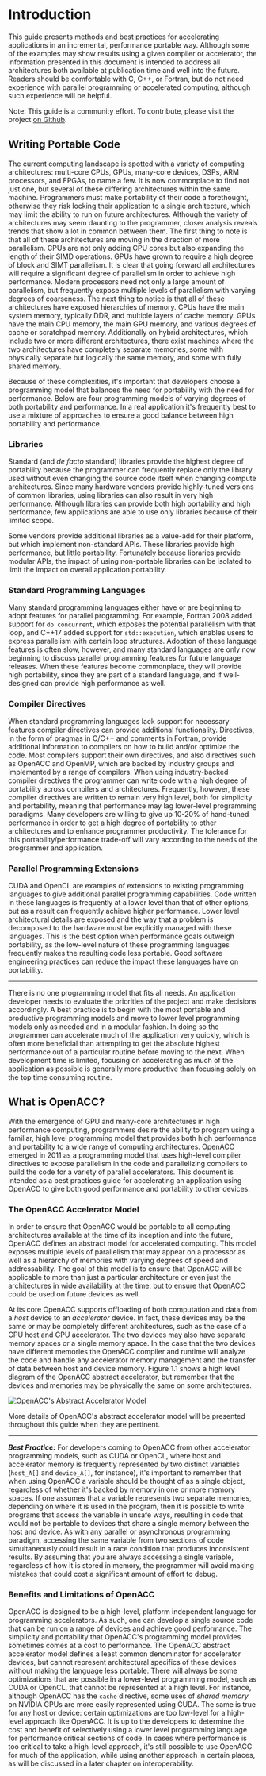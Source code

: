 Introduction
============
This guide presents methods and best practices for accelerating applications
in an incremental, performance portable way. Although some of the examples may
show results using a given compiler or accelerator, the information presented
in this document is intended to address all architectures both available at
publication time and well into the future. Readers should be comfortable with
C, C++, or Fortran, but do not need experience with parallel programming or
accelerated computing, although such experience will be helpful. 

Note: This guide is a community effort. To contribute, please visit the project
[on Github](https://github.com/OpenACC/openacc-best-practices-guide).

Writing Portable Code
---------------------
The current computing landscape is spotted with a variety of computing
architectures: multi-core CPUs, GPUs, many-core devices, DSPs, ARM processors, and FPGAs, to name a few. It is now commonplace to find not just one, but several of these
differing architectures within the same machine. Programmers must make
portability of their code a forethought, otherwise they risk locking their
application to a single architecture, which may limit the ability to run on
future architectures. Although the variety of architectures may seem daunting
to the programmer, closer analysis reveals trends that show a lot in common
between them. The first thing to note is that all of these architectures are
moving in the direction of more parallelism. CPUs are not only adding CPU cores
but also expanding the length of their SIMD operations. GPUs have grown to
require a high degree of block and SIMT parallelism. It is clear that going
forward all architectures will require a significant degree of parallelism in
order to achieve high performance. Modern processors need not only a large
amount of parallelism, but frequently expose multiple levels of parallelism
with varying degrees of coarseness. The next thing to notice is that all of
these architectures have exposed hierarchies of memory. CPUs have the main
system memory, typically DDR, and multiple layers of cache memory. GPUs have the main CPU memory, the main GPU memory, and various degrees of cache or scratchpad memory. Additionally on hybrid architectures, which include two or more different architectures, there exist machines where the two architectures have completely separate memories, some with physically separate but logically the same memory, and some with fully shared memory.

Because of these complexities, it's important that developers choose a
programming model that balances the need for portability with the need for
performance. Below are four programming models of varying degrees of both
portability and performance. In a real application it's frequently best to use
a mixture of approaches to ensure a good balance between high portability and
performance.

### Libraries ###

Standard (and *de facto* standard) libraries provide the highest degree of
portability because the programmer can frequently replace only the library
used without even changing the source code itself when changing compute
architectures. Since many hardware vendors provide highly-tuned versions of
common libraries, using libraries can also result in very high performance.
Although libraries can provide both high portability and high performance, few
applications are able to use only libraries because of their limited scope.
    
Some vendors provide additional libraries as a value-add for their
platform, but which implement non-standard APIs. These libraries provide
high performance, but little portability. Fortunately because libraries provide
modular APIs, the impact of using non-portable libraries can be isolated to
limit the impact on overall application portability.

### Standard Programming Languages ###

Many standard programming languages either have or are beginning to adopt
features for parallel programming. For example, Fortran 2008 added support
for `do concurrent`, which exposes the potential parallelism with that loop,
and C++17 added support for `std::execution`, which enables users to express
parallelism with certain loop structures.
Adoption of these language features is often slow, however, and many standard languages are
only now beginning to discuss parallel programming features for future language
releases. When these features become commonplace, they will provide high
portability, since they are part of a standard language, and if well-designed
can provide high performance as well.

### Compiler Directives ###

When standard programming languages lack support for necessary features
compiler directives can provide additional functionality. Directives, in the
form of pragmas in C/C++ and comments in Fortran, provide additional
information to compilers on how to build and/or optimize the code. Most
compilers support their own directives, and also directives such as OpenACC and
OpenMP, which are backed by industry groups and implemented by a range of
compilers. When using industry-backed compiler directives the programmer can
write code with a high degree of portability across compilers and
architectures. Frequently, however, these compiler directives are written to
remain very high level, both for simplicity and portability, meaning that
performance may lag lower-level programming paradigms. Many developers are
willing to give up 10-20% of hand-tuned performance in order to get a high
degree of portability to other architectures and to enhance programmer
productivity. The tolerance for this portability/performance trade-off will
vary according to the needs of the programmer and application.

### Parallel Programming Extensions ###

CUDA and OpenCL are examples of extensions to existing programming languages
to give additional parallel programming capabilities. Code written in these
languages is frequently at a lower level than that of other options, but as a
result can frequently achieve higher performance. Lower level architectural
details are exposed and the way that a problem is decomposed to the hardware
must be explicitly managed with these languages. This is the best option when
performance goals outweigh portability, as the low-level nature of these
programming languages frequently makes the resulting code less portable. Good
software engineering practices can reduce the impact these languages have on
portability.

----

There is no one programming model that fits all needs. An application developer
needs to evaluate the priorities of the project and make decisions accordingly.
A best practice is to begin with the most portable and productive programming
models and move to lower level programming models only as needed and in a
modular fashion. In doing so the programmer can accelerate much of the
application very quickly, which is often more beneficial than attempting to get
the absolute highest performance out of a particular routine before moving to
the next. When development time is limited, focusing on accelerating as much of
the application as possible is generally more productive than focusing solely
on the top time consuming routine. 

What is OpenACC?
----------------
With the emergence of GPU and many-core architectures in high performance
computing, programmers desire the ability to program using a familiar, high
level programming model that provides both high performance and portability to
a wide range of computing architectures. OpenACC emerged in 2011 as a
programming model that uses high-level compiler directives to expose
parallelism in the code and parallelizing compilers to build the code for a
variety of parallel accelerators. This document is intended as a best practices
guide for accelerating an application using OpenACC to give both good
performance and portability to other devices.

### The OpenACC Accelerator Model ###
In order to ensure that OpenACC would be portable to all computing
architectures available at the time of its inception and into the future,
OpenACC defines an abstract model for accelerated computing. This model exposes
multiple levels of parallelism that may appear on a processor as well as a
hierarchy of memories with varying degrees of speed and addressability. The
goal of this model is to ensure that OpenACC will be applicable to more than just a
particular architecture or even just the architectures in wide availability at
the time, but to ensure that OpenACC could be used on future devices as well. 

At its core OpenACC supports offloading of both computation and data from a
*host* device to an *accelerator* device. In fact, these devices may be the
same or may be completely different architectures, such as the case of a CPU
host and GPU accelerator. The two devices may also have separate memory spaces
or a single memory space. In the case that the two devices have different
memories the OpenACC compiler and runtime will analyze the code and handle any
accelerator memory management and the transfer of data between host and device
memory. Figure 1.1 shows a high level diagram of the OpenACC abstract
accelerator, but remember that the devices and memories may be physically the
same on some architectures.

![OpenACC's Abstract Accelerator Model](images/execution_model2.png)

More details of OpenACC's abstract accelerator model will be presented
throughout this guide when they are pertinent. 

----

***Best Practice:*** For developers coming to OpenACC from other accelerator
programming models, such as CUDA or OpenCL, where host and accelerator memory
is frequently represented by two distinct variables (`host_A[]` and
`device_A[]`, for instance), it's important to remember that when using OpenACC
a variable should be thought of as a single object, regardless of whether
it's backed by memory in one or more memory spaces. If one assumes that a
variable represents two separate memories, depending on where it is used in the
program, then it is possible to write programs that access the variable in
unsafe ways, resulting in code that would not be portable to devices that share
a single memory between the host and device. As with any parallel or
asynchronous programming paradigm, accessing the same variable from two
sections of code simultaneously could result in a race condition that produces
inconsistent results. By assuming that you are always accessing a single
variable, regardless of how it is stored in memory, the programmer will avoid
making mistakes that could cost a significant amount of effort to debug.

### Benefits and Limitations of OpenACC ###
OpenACC is designed to be a high-level, platform independent language for
programming accelerators. As such, one can develop a single source code that
can be run on a range of devices and achieve good performance. The simplicity
and portability that OpenACC's programming model provides sometimes comes at a
cost to performance. The OpenACC abstract accelerator model defines a least
common denominator for accelerator devices, but cannot represent architectural
specifics of these devices without making the language less portable. There
will always be some optimizations that are possible in a lower-level
programming model, such as CUDA or OpenCL, that cannot be represented at a high
level. For instance, although OpenACC has the `cache` directive, some uses of
*shared memory* on NVIDIA GPUs are more easily represented using CUDA. The same
is true for any host or device: certain optimizations are too low-level for a
high-level approach like OpenACC. It is up to the developers to determine the
cost and benefit of selectively using a lower level programming language for
performance critical sections of code. In cases where performance is too
critical to take a high-level approach, it's still possible to use OpenACC for
much of the application, while using another approach in certain places, as
will be discussed in a later chapter on interoperability.
